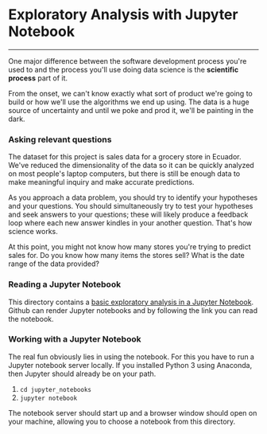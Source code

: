 # Exploratory Analysis with Jupyter Notebook
-----------

One major difference between the software development process you're used to and the process you'll use doing data science is the **scientific process** part of it.

From the onset, we can't know exactly what sort of product we're going to build or how we'll use the algorithms we end up using. The data is a huge source of uncertainty and until we poke and prod it, we'll be painting in the dark.

### Asking relevant questions
The dataset for this project is sales data for a grocery store in Ecuador. We've reduced the dimensionality of the data so it can be quickly analyzed on most people's laptop computers, but there is still be enough data to make meaningful inquiry and make accurate predictions.

As you approach a data problem, you should try to identify your hypotheses and your questions. You should simultaneously try to test your hypotheses and seek answers to your questions; these will likely produce a feedback loop where each new answer kindles in your another question. That's how science works.

At this point, you might not know how many stores you're trying to predict sales for. Do you know how many items the stores sell? What is the date range of the data provided?

### Reading a Jupyter Notebook
This directory contains a [basic exploratory analysis in a Jupyter Notebook](https://github.com/ThoughtWorksInc/twde-datalab/blob/master/jupyter_notebooks/Exploratory_Analysis.ipynb). Github can render Jupyter notebooks and by following the link you can read the notebook.

### Working with a Jupyter Notebook
The real fun obviously lies in using the notebook. For this you have to run a Jupyter notebook server locally. If you installed Python 3 using Anaconda, then Jupyter should already be on your path.

1. `cd jupyter_notebooks`
1. `jupyter notebook`

The notebook server should start up and a browser window should open on your machine, allowing you to choose a notebook from this directory. 

